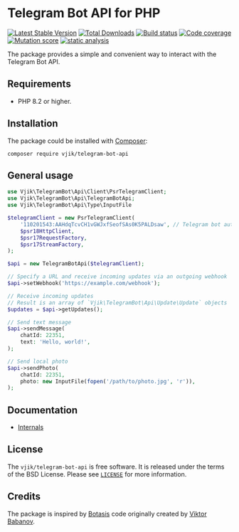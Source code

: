 # Telegram Bot API for PHP

[![Latest Stable Version](https://poser.pugx.org/vjik/telegram-bot-api/v/stable.png)](https://packagist.org/packages/vjik/telegram-bot-api)
[![Total Downloads](https://poser.pugx.org/vjik/telegram-bot-api/downloads.png)](https://packagist.org/packages/vjik/telegram-bot-api)
[![Build status](https://github.com/vjik/telegram-bot-api/workflows/build/badge.svg)](https://github.com/vjik/telegram-bot-api/actions?query=workflow%3Abuild)
[![Code coverage](https://codecov.io/gh/vjik/telegram-bot-api/graph/badge.svg?token=5SV9NWKMQZ)](https://codecov.io/gh/vjik/telegram-bot-api)
[![Mutation score](https://img.shields.io/endpoint?style=flat&url=https%3A%2F%2Fbadge-api.stryker-mutator.io%2Fgithub.com%2Fvjik%2Ftelegram-bot-api%2Fmaster)](https://dashboard.stryker-mutator.io/reports/github.com/vjik/telegram-bot-api/master)
[![static analysis](https://github.com/vjik/telegram-bot-api/workflows/static%20analysis/badge.svg)](https://github.com/vjik/telegram-bot-api/actions?query=workflow%3A%22static+analysis%22)

The package provides a simple and convenient way to interact with the Telegram Bot API.

## Requirements

- PHP 8.2 or higher.

## Installation

The package could be installed with [Composer](https://getcomposer.org/download/):

```shell
composer require vjik/telegram-bot-api
```

## General usage

```php
use Vjik\TelegramBot\Api\Client\PsrTelegramClient;
use Vjik\TelegramBot\Api\TelegramBotApi;
use Vjik\TelegramBot\Api\Type\InputFile

$telegramClient = new PsrTelegramClient(
    '110201543:AAHdqTcvCH1vGWJxfSeofSAs0K5PALDsaw', // Telegram bot authentication token
    $psr18HttpClient,
    $psr17RequestFactory,
    $psr17StreamFactory,
);

$api = new TelegramBotApi($telegramClient);

// Specify a URL and receive incoming updates via an outgoing webhook
$api->setWebhook('https://example.com/webhook');

// Receive incoming updates
// Result is an array of `Vjik\TelegramBot\Api\Update\Update` objects
$updates = $api->getUpdates();

// Send text message
$api->sendMessage(
    chatId: 22351, 
    text: 'Hello, world!',
);

// Send local photo
$api->sendPhoto(
    chatId: 22351, 
    photo: new InputFile(fopen('/path/to/photo.jpg', 'r')),
);
```

## Documentation

- [Internals](docs/internals.md)

## License

The `vjik/telegram-bot-api` is free software. It is released under the terms of the BSD License.
Please see [`LICENSE`](./LICENSE.md) for more information.

## Credits

The package is inspired by [Botasis](https://github.com/botasis) code originally created 
by [Viktor Babanov](https://github.com/viktorprogger).
